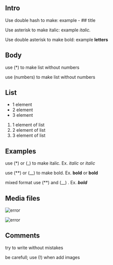 ## Intro

Use double hash to make: example - ## title

Use asterisk to make italic: example *italic.*

Use double asterisk to make bold: example **letters**

## Body
use (*) to make list without numbers

use (numbers) to make list without numbers

## List

* 1 element
* 2 element
* 3 element

1. 1 element of list
2. 2 element of list
3. 3 element of list

## Examples

use (*) or (_) to make italic. Ex. *italic* or _italic_

use (**) or (__) to make bold. Ex. **bold** or __bold__

mixed format use (**) and (__) . Ex. _**bold**_ 

## Media files
![error](matrix.png)

![error](01.jpg)


## Comments

try to write without mistakes

be carefull; use (!) when add images
